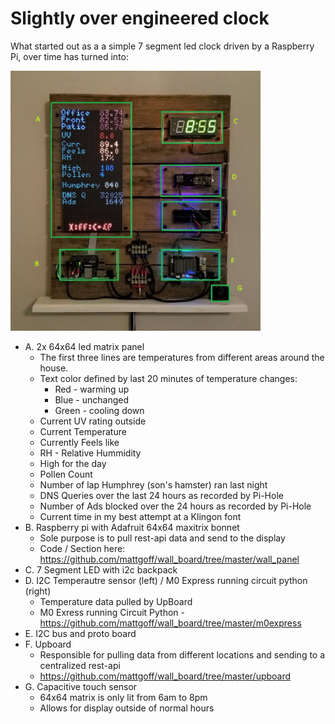# Slightly over engineered clock

What started out as a a simple 7 segment led clock driven by a Raspberry Pi, over time has turned into:


<img src="images/wall_board_labeled.jpg" width="400">

* A.  2x 64x64 led matrix panel
    * The first three lines are temperatures from different areas around the house.
    * Text color defined by last 20 minutes of temperature changes:
        *  Red - warming up
        *  Blue - unchanged
        *  Green - cooling down
    * Current UV rating outside
    * Current Temperature
    * Currently Feels like
    * RH - Relative Hummidity
    * High for the day
    * Pollen Count
    * Number of lap Humphrey (son's hamster) ran last night
    * DNS Queries over the last 24 hours as recorded by Pi-Hole
    * Number of Ads blocked over the 24 hours as recorded by Pi-Hole
    * Current time in my best attempt at a Klingon font
* B.  Raspberry pi with Adafruit 64x64 maxitrix bonnet
    * Sole purpose is to pull rest-api data and send to the display
    * Code / Section here: https://github.com/mattgoff/wall_board/tree/master/wall_panel
* C.  7 Segment LED with i2c backpack
* D.  I2C Temperautre sensor (left) / M0 Express running circuit python (right)
    * Temperature data pulled by UpBoard
    * M0 Exress running Circuit Python - https://github.com/mattgoff/wall_board/tree/master/m0express
* E.  I2C bus and proto board
* F.  Upboard
    * Responsible for pulling data from different locations and sending to a centralized rest-api
    * https://github.com/mattgoff/wall_board/tree/master/upboard
* G.  Capacitive touch sensor
    * 64x64 matrix is only lit from 6am to 8pm
    * Allows for display outside of normal hours
 

